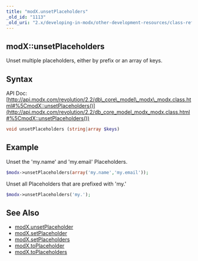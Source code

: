 ```yaml
---
title: "modX.unsetPlaceholders"
_old_id: "1113"
_old_uri: "2.x/developing-in-modx/other-development-resources/class-reference/modx/modx.unsetplaceholders"
---
```


## modX::unsetPlaceholders

Unset multiple placeholders, either by prefix or an array of keys.

## Syntax

API Doc: [http://api.modx.com/revolution/2.2/db\_core\_model\_modx\_modx.class.html#%5CmodX::unsetPlaceholders()](http://api.modx.com/revolution/2.2/db_core_model_modx_modx.class.html#%5CmodX::unsetPlaceholders())

``` php 
void unsetPlaceholders (string|array $keys)
```

## Example

Unset the 'my.name' and 'my.email' Placeholders.

``` php 
$modx->unsetPlaceholders(array('my.name','my.email'));
```

Unset all Placeholders that are prefixed with 'my.'

``` php 
$modx->unsetPlaceholders('my.');
```

## See Also

- [modX.unsetPlaceholder](developing-in-modx/other-development-resources/class-reference/modx/modx.unsetplaceholder "modX.unsetPlaceholder")
- [modX.setPlaceholder](developing-in-modx/other-development-resources/class-reference/modx/modx.setplaceholder "modX.setPlaceholder")
- [modX.setPlaceholders](developing-in-modx/other-development-resources/class-reference/modx/modx.setplaceholders "modX.setPlaceholders")
- [modX.toPlaceholder](developing-in-modx/other-development-resources/class-reference/modx/modx.toplaceholder "modX.toPlaceholder")
- [modX.toPlaceholders](developing-in-modx/other-development-resources/class-reference/modx/modx.toplaceholders "modX.toPlaceholders")